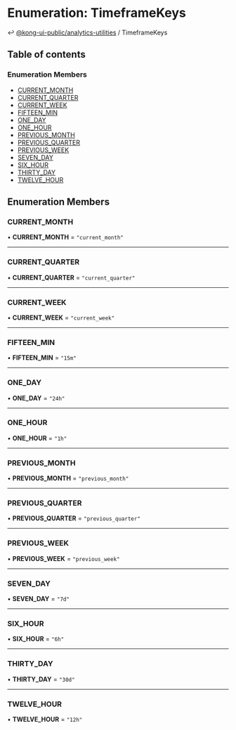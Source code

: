 # Enumeration: TimeframeKeys

↩ [@kong-ui-public/analytics-utilities](../enums-and-variables.md) / TimeframeKeys

## Table of contents

### Enumeration Members

- [CURRENT\_MONTH](TimeframeKeys.md#current_month)
- [CURRENT\_QUARTER](TimeframeKeys.md#current_quarter)
- [CURRENT\_WEEK](TimeframeKeys.md#current_week)
- [FIFTEEN\_MIN](TimeframeKeys.md#fifteen_min)
- [ONE\_DAY](TimeframeKeys.md#one_day)
- [ONE\_HOUR](TimeframeKeys.md#one_hour)
- [PREVIOUS\_MONTH](TimeframeKeys.md#previous_month)
- [PREVIOUS\_QUARTER](TimeframeKeys.md#previous_quarter)
- [PREVIOUS\_WEEK](TimeframeKeys.md#previous_week)
- [SEVEN\_DAY](TimeframeKeys.md#seven_day)
- [SIX\_HOUR](TimeframeKeys.md#six_hour)
- [THIRTY\_DAY](TimeframeKeys.md#thirty_day)
- [TWELVE\_HOUR](TimeframeKeys.md#twelve_hour)

## Enumeration Members

### CURRENT\_MONTH

• **CURRENT\_MONTH** = ``"current_month"``

___

### CURRENT\_QUARTER

• **CURRENT\_QUARTER** = ``"current_quarter"``

___

### CURRENT\_WEEK

• **CURRENT\_WEEK** = ``"current_week"``

___

### FIFTEEN\_MIN

• **FIFTEEN\_MIN** = ``"15m"``

___

### ONE\_DAY

• **ONE\_DAY** = ``"24h"``

___

### ONE\_HOUR

• **ONE\_HOUR** = ``"1h"``

___

### PREVIOUS\_MONTH

• **PREVIOUS\_MONTH** = ``"previous_month"``

___

### PREVIOUS\_QUARTER

• **PREVIOUS\_QUARTER** = ``"previous_quarter"``

___

### PREVIOUS\_WEEK

• **PREVIOUS\_WEEK** = ``"previous_week"``

___

### SEVEN\_DAY

• **SEVEN\_DAY** = ``"7d"``

___

### SIX\_HOUR

• **SIX\_HOUR** = ``"6h"``

___

### THIRTY\_DAY

• **THIRTY\_DAY** = ``"30d"``

___

### TWELVE\_HOUR

• **TWELVE\_HOUR** = ``"12h"``
